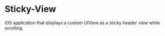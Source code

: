 # Sticky-View
iOS application that displays a custom UIView as a sticky header view while scrolling.
